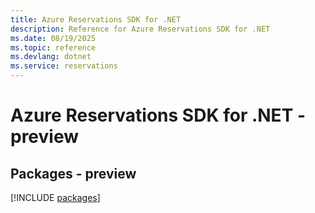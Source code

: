```yaml
---
title: Azure Reservations SDK for .NET
description: Reference for Azure Reservations SDK for .NET
ms.date: 08/19/2025
ms.topic: reference
ms.devlang: dotnet
ms.service: reservations
---
```

# Azure Reservations SDK for .NET - preview
## Packages - preview
[!INCLUDE [packages](reservations-index.md)]